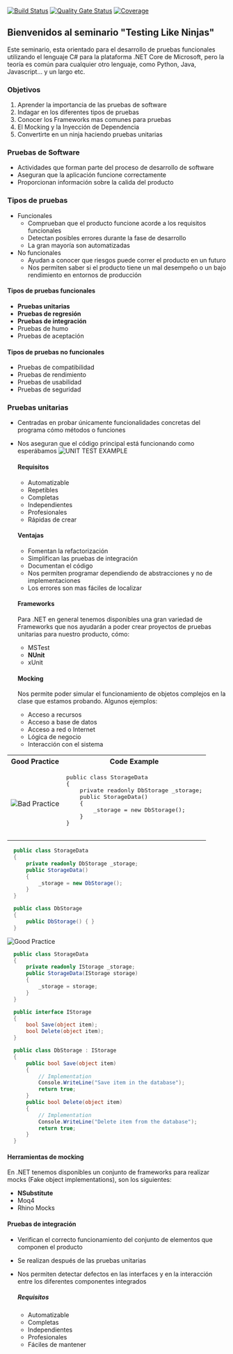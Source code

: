 [![Build Status](https://travis-ci.com/ruben69695/testing-like-ninjas.svg?branch=master)](https://travis-ci.com/ruben69695/testing-like-ninjas) [![Quality Gate Status](https://sonarcloud.io/api/project_badges/measure?project=testing-like-ninjas&metric=alert_status)](https://sonarcloud.io/dashboard?id=testing-like-ninjas) [![Coverage](https://sonarcloud.io/api/project_badges/measure?project=testing-like-ninjas&metric=coverage)](https://sonarcloud.io/dashboard?id=testing-like-ninjas)

## Bienvenidos al seminario "Testing Like Ninjas"

Este seminario, esta orientado para el desarrollo de pruebas funcionales utilizando el lenguaje C# para la plataforma .NET Core de Microsoft, pero la teoría es común para cualquier otro lenguaje, como Python, Java, Javascript... y un largo etc.

### Objetivos

1. Aprender la importancia de las pruebas de software
2. Indagar en los diferentes tipos de pruebas
3. Conocer los Frameworks mas comunes para pruebas
4. El Mocking y la Inyección de Dependencia
5. Convertirte en un ninja haciendo pruebas unitarias

### Pruebas de Software
- Actividades que forman parte del proceso de desarrollo de software
- Aseguran que la aplicación funcione correctamente
- Proporcionan información sobre la calida del producto

### Tipos de pruebas
- Funcionales
   - Comprueban que el producto funcione acorde a los requisitos funcionales
   - Detectan posibles errores durante la fase de desarrollo
   - La gran mayoría son automatizadas
- No funcionales
  - Ayudan a conocer que riesgos puede correr el producto en un futuro
  - Nos permiten saber si el producto tiene un mal desempeño o un bajo rendimiento en entornos de producción

#### Tipos de pruebas funcionales
- **Pruebas unitarias**
- **Pruebas de regresión**
- **Pruebas de integración**
- Pruebas de humo
- Pruebas de aceptación

#### Tipos de pruebas no funcionales
- Pruebas de compatibilidad
- Pruebas de rendimiento
- Pruebas de usabilidad
- Pruebas de seguridad

### Pruebas unitarias
- Centradas en probar únicamente funcionalidades concretas del programa cómo métodos o funciones
- Nos aseguran que el código principal está funcionando como esperábamos
![UNIT TEST EXAMPLE](https://xvnliw.bl.files.1drv.com/y4m_f54RzXyv2EBX0QdFjrLdHSZhBrZ4zAfaTJTpGehr3732gyILfhDhairVqgZRRnpWyZ6zACbWwcLYw6IxmVujYDw_AwSWy8PGIry1f_P9P1nhyPsQ2ceOcolGPU2-qP3OYfBhPzovfyAU95oEweSsCErppRneRSFo1lsp0UMYDZ_h_9ujY9VmbBCxJEpsuiJXFiaFzhy9DS4p3aSVX7ofw?width=660&height=496&cropmode=none)

  #### Requisitos
  - Automatizable
  - Repetibles
  - Completas
  - Independientes
  - Profesionales
  - Rápidas de crear

  #### Ventajas
  - Fomentan la refactorización
  - Simplifican las pruebas de integración
  - Documentan el código
  - Nos permiten programar dependiendo de abstracciones y no de implementaciones
  - Los errores son mas fáciles de localizar

  #### Frameworks
  Para .NET en general tenemos disponibles una gran variedad de Frameworks que nos ayudarán a poder crear proyectos de pruebas unitarias para nuestro producto, cómo:
  - MSTest
  - **NUnit**
  - xUnit

  #### Mocking
  Nos permite poder simular el funcionamiento de objetos complejos en la clase que estamos probando. 
  Algunos ejemplos:
  - Acceso a recursos
  - Acceso a base de datos
  - Acceso a red o Internet
  - Lógica de negocio
  - Interacción con el sistema

<table>
        <tr>
            <th>
                Good Practice
            </th>
            <th>
                Code Example
            </th>
        </tr>
        <tr>
            <td>
            <img src="https://tfazjg.bl.files.1drv.com/y4mQRrxxfbSA7iKtmQUTDbXP5flPn8XVFzgF_qSo1HA1ckRi95UhulMjxq-7LponABdmDx9I3uXXluANooAd1wsKDkxlH5oJnQygjgjaEMeu-6dbF9mQHKU86a3uALRLPCEddftEZx-GoLAaTGKIFGBQaFnSb5GVJs1KJQH4NT1SDg5e8ImNXLkMLgcyNPC7miAczi-04PXBf1kyI2EoSjQMg?width=660&height=411&cropmode=none" alt="Bad Practice" />
            </td>
            <td>
                <pre>
public class StorageData
{
    private readonly DbStorage _storage;
    public StorageData()
    {
        _storage = new DbStorage();
    }
}
                </pre>
            </td>
        </tr>
</table>

  ```csharp
    public class StorageData
    {
        private readonly DbStorage _storage;
        public StorageData()
        {
            _storage = new DbStorage();
        }
    }

    public class DbStorage
    {
        public DbStorage() { }
    }
  ```
  ![Good Practice](https://ugxbya.bl.files.1drv.com/y4mRikDDfZwZOVOcKQyHAZClda2GgCjtx08G0KkLc3l5SUEiqrfu21nH9iniCXSzmERSxcYscpwtLbBUAsxG4VIjf1Zxvf5v9PXFbTJ_b2-x9cuCyQA5KtDFXlXICcoE9MmeEIfjqjb-CHNKZI5Kf9CM_amo1RzLuAAZAbmlz25VNJ9s00vfnl0ayTc7KuzxVd-EF-HrPsCWs03qZKE6-Twsg?width=660&height=424&cropmode=none)
  ```csharp
    public class StorageData
    {
        private readonly IStorage _storage;
        public StorageData(IStorage storage)
        {
            _storage = storage;
        }
    }

    public interface IStorage
    {
        bool Save(object item);
        bool Delete(object item);
    }

    public class DbStorage : IStorage
    {
        public bool Save(object item)
        {
            // Implementation
            Console.WriteLine("Save item in the database");
            return true;
        }
        public bool Delete(object item)
        {
            // Implementation
            Console.WriteLine("Delete item from the database");
            return true;
        }
    }
  ```

  #### Herramientas de mocking
  En .NET tenemos disponibles un conjunto de frameworks para realizar mocks (Fake object implementations), son los siguientes:
  - **NSubstitute**
  - Moq4
  - Rhino Mocks

#### Pruebas de integración
- Verifican el correcto funcionamiento del conjunto de elementos que componen el producto
- Se realizan después de las pruebas unitarias
- Nos permiten detectar defectos en las interfaces y en la interacción entre los diferentes componentes integrados

  ##### Requisitos
  - Automatizable
  - Completas
  - Independientes
  - Profesionales
  - Fáciles de mantener